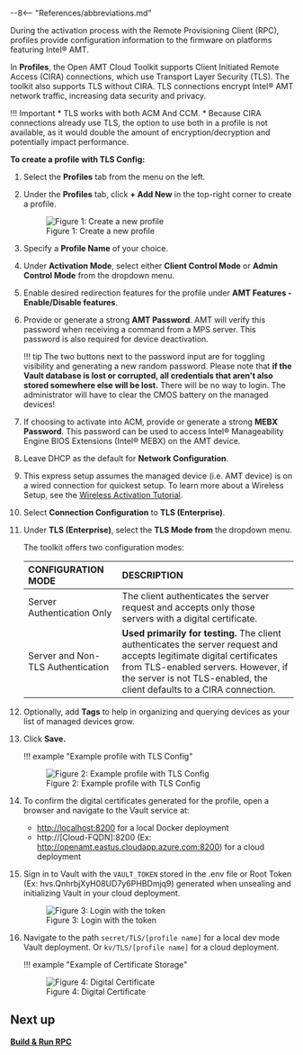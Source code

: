 --8<-- "References/abbreviations.md"

During the activation process with the Remote Provisioning Client (RPC), profiles provide configuration information to the firmware on platforms featuring Intel® AMT.

In **Profiles**, the Open AMT Cloud Toolkit supports Client Initiated Remote Access (CIRA) connections, which use Transport Layer Security (TLS). The toolkit also supports TLS without CIRA. TLS connections encrypt Intel® AMT network traffic, increasing data security and privacy.

!!! Important
    * TLS works with both ACM And CCM.
    * Because CIRA connections already use TLS, the option to use both in a profile is not available, as it would double the amount of encryption/decryption and potentially impact performance.


**To create a profile with TLS Config:**

1. Select the **Profiles** tab from the menu on the left.

2. Under the **Profiles** tab, click **+ Add New** in the top-right corner to create a profile.
    <figure class="figure-image">
    <img src="..\..\..\assets\images\RPS_NewProfile.png" alt="Figure 1: Create a new profile">
    <figcaption>Figure 1: Create a new profile</figcaption>
    </figure>

3. Specify a **Profile Name** of your choice.

4. Under **Activation Mode**, select either **Client Control Mode** or **Admin Control Mode** from the dropdown menu.

5. Enable desired redirection features for the profile under **AMT Features - Enable/Disable features**. 

6. Provide or generate a strong **AMT Password**. AMT will verify this password when receiving a command from a MPS server. This password is also required for device deactivation.

    !!! tip
        The two buttons next to the password input are for toggling visibility and generating a new random password. Please note that **if the Vault database is lost or corrupted, all credentials that aren't also stored somewhere else will be lost.** There will be no way to login. The administrator will have to clear the CMOS battery on the managed devices!
   
7. If choosing to activate into ACM, provide or generate a strong **MEBX Password**. This password can be used to access Intel® Manageability Engine BIOS Extensions (Intel® MEBX) on the AMT device.

8. Leave DHCP as the default for **Network Configuration**.

9. This express setup assumes the managed device (i.e. AMT device) is on a wired connection for quickest setup.  To learn more about a Wireless Setup, see the [Wireless Activation Tutorial](../../Tutorials/createWiFiConfig.md).

10. Select **Connection Configuration** to **TLS (Enterprise)**.

11. Under **TLS (Enterprise)**, select the **TLS Mode from** the dropdown menu. 
    
    The toolkit offers two configuration modes: 

    | CONFIGURATION MODE           | DESCRIPTION                           |
    | :--------------------------- | :------------------------------------ |
    | Server Authentication Only | The client authenticates the server request and accepts only those servers with a digital certificate. |
    | Server and Non-TLS Authentication | **Used primarily for testing.** The client authenticates the server request and accepts legitimate digital certificates from TLS-enabled servers. However, if the server is not TLS-enabled, the client defaults to a CIRA connection.|
    
    <!-- | Mutual TLS Authentication Only | Both client and server **must** have certs. The client cert is signed by the server cert. |
    | Mutual and Non-TLS Authentication | **Used primarily for testing.** Both client and server certs are expected. The client authenticates the server request and accepts legitimate digital certificates from TLS-enabled servers. However, if the server is not TLS-enabled, the client defaults to a CIRA connection.   | -->

12. Optionally, add **Tags** to help in organizing and querying devices as your list of managed devices grow.

13. Click **Save.**

    !!! example "Example profile with TLS Config"
         <figure class="figure-image">
         <img src="..\..\..\assets\images\RPS_CreateProfileTLSConfig.png" alt="Figure 2: Example profile with TLS Config">
         <figcaption>Figure 2: Example profile with TLS Config</figcaption>
         </figure>

14. To confirm the digital certificates generated for the profile, open a browser and navigate to the Vault service at:

    - [http://localhost:8200](http://localhost:8200) for a local Docker deployment
    - http://[Cloud-FQDN]:8200 (Ex: http://openamt.eastus.cloudapp.azure.com:8200) for a cloud deployment

15. Sign in to Vault with the `VAULT_TOKEN` stored in the .env file or Root Token (Ex: hvs.QnhrbjXyH08UD7y6PHBDmjq9) generated when unsealing and initializing Vault in your cloud deployment.

    <figure class="figure-image">
         <img src="..\..\..\assets\images\VaultLogin.png" alt="Figure 3: Login with the token">
         <figcaption>Figure 3: Login with the token</figcaption>
    </figure>

16. Navigate to the path `secret/TLS/[profile name]` for a local dev mode Vault deployment. Or `kv/TLS/[profile name]` for a cloud deployment.

    !!! example "Example of Certificate Storage"
        <figure class="figure-image">
        <img src="..\..\..\assets\images\CertExample.png" alt="Figure 4: Digital Certificate">
        <figcaption>Figure 4: Digital Certificate</figcaption>
        </figure>

## Next up
**[Build & Run RPC](../../GetStarted/Cloud/buildRPC.md)**

